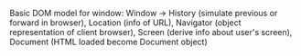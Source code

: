 Basic DOM model for window:
Window -> History (simulate previous or forward in browser), Location (info of URL), Navigator (object representation of client browser), Screen (derive info about user's screen), Document (HTML loaded become Document object)